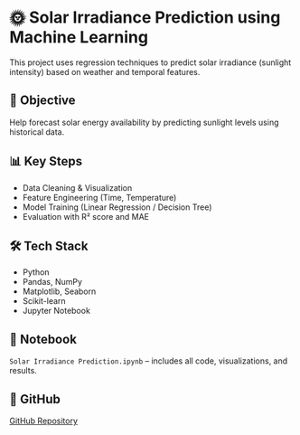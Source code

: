# 🌞 Solar Irradiance Prediction using Machine Learning

This project uses regression techniques to predict solar irradiance (sunlight intensity) based on weather and temporal features.

## 🧠 Objective

Help forecast solar energy availability by predicting sunlight levels using historical data.

## 📊 Key Steps

- Data Cleaning & Visualization
- Feature Engineering (Time, Temperature)
- Model Training (Linear Regression / Decision Tree)
- Evaluation with R² score and MAE

## 🛠️ Tech Stack

- Python
- Pandas, NumPy
- Matplotlib, Seaborn
- Scikit-learn
- Jupyter Notebook

## 📁 Notebook

`Solar Irradiance Prediction.ipynb` – includes all code, visualizations, and results.

## 🔗 GitHub

[GitHub Repository](https://github.com/tanisha346gfd/solar-irradiance-prediction)
